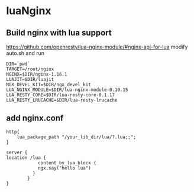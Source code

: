 # luaNginx
## Build nginx with  lua support


https://github.com/openresty/lua-nginx-module/#nginx-api-for-lua
modify auto.sh and run
```
DIR=`pwd`
TARGET=/root/nginx
NGINX=$DIR/nginx-1.16.1
LUAJIT=$DIR/luajit
NGX_DEVEL_KIT=$DIR/ngx_devel_kit
LUA_NGINX_MODULE=$DIR/lua-nginx-module-0.10.15
LUA_RESTY_CORE=$DIR/lua-resty-core-0.1.17
LUA_RESTY_LRUCACHE=$DIR/lua-resty-lrucache 
```

## add nginx.conf
```
http{
    lua_package_path "/your_lib_dir/lua/?.lua;;";
}

server {
location /lua {
            content_by_lua_block {
            ngx.say("hello lua")
          }
        }
}     
```

